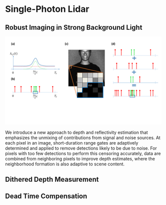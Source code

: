 
# Single-Photon Lidar
## Robust Imaging in Strong Background Light
<img src="/images/rapp2.pdf" width="600">

We introduce a new approach to depth and reflectivity estimation that emphasizes 
the unmixing of contributions from signal and noise sources. At each pixel in an image,
short-duration range gates are adaptively determined and applied to remove detections 
likely to be due to noise. For pixels with too few detections to perform this censoring accurately,
data are combined from neighboring pixels to improve depth estimates, 
where the neighborhood formation is also adaptive to scene content.

## Dithered Depth Measurement

## Dead Time Compensation

